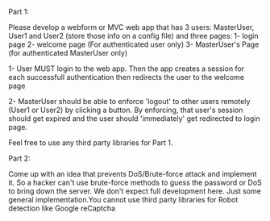 Part 1:

Please develop a webform or MVC web app that has 3 users: MasterUser, User1 and User2 (store those info on a config file) and three pages: 1- login page 2- welcome page (For authenticated user only) 3- MasterUser's Page (for authenticated MasterUser only)

1- User MUST login to the web app. Then the app creates a session for each successfull authentication then redirects the user to the welcome page

2- MasterUser should be able to enforce  'logout' to other users remotely (User1 or User2) by clicking a button. By enforcing, that user's session should get expired and the user should 'immediately' get redirected to login page.

Feel free to use any third party libraries for Part 1.

Part 2:

Come up with an idea that prevents DoS/Brute-force attack and implement it. So a hacker can't use brute-force methods to guess the password or DoS to bring down the server. We don't expect full development here. Just some general implementation.You cannot use third party libraries for Robot detection like Google reCaptcha